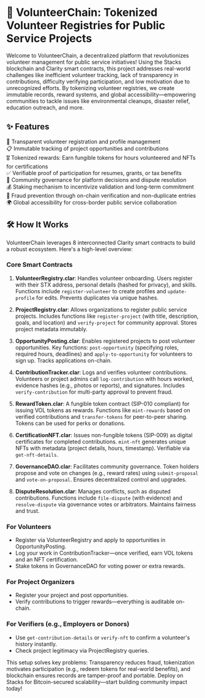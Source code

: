 # 🌟 VolunteerChain: Tokenized Volunteer Registries for Public Service Projects

Welcome to VolunteerChain, a decentralized platform that revolutionizes volunteer management for public service initiatives! Using the Stacks blockchain and Clarity smart contracts, this project addresses real-world challenges like inefficient volunteer tracking, lack of transparency in contributions, difficulty verifying participation, and low motivation due to unrecognized efforts. By tokenizing volunteer registries, we create immutable records, reward systems, and global accessibility—empowering communities to tackle issues like environmental cleanups, disaster relief, education outreach, and more.

## ✨ Features

🔗 Transparent volunteer registration and profile management  
📋 Immutable tracking of project opportunities and contributions  
🎖 Tokenized rewards: Earn fungible tokens for hours volunteered and NFTs for certifications  
✅ Verifiable proof of participation for resumes, grants, or tax benefits  
🤝 Community governance for platform decisions and dispute resolution  
💰 Staking mechanism to incentivize validation and long-term commitment  
🚫 Fraud prevention through on-chain verification and non-duplicate entries  
🌍 Global accessibility for cross-border public service collaboration

## 🛠 How It Works

VolunteerChain leverages 8 interconnected Clarity smart contracts to build a robust ecosystem. Here's a high-level overview:

### Core Smart Contracts
1. **VolunteerRegistry.clar**: Handles volunteer onboarding. Users register with their STX address, personal details (hashed for privacy), and skills. Functions include `register-volunteer` to create profiles and `update-profile` for edits. Prevents duplicates via unique hashes.

2. **ProjectRegistry.clar**: Allows organizations to register public service projects. Includes functions like `register-project` (with title, description, goals, and location) and `verify-project` for community approval. Stores project metadata immutably.

3. **OpportunityPosting.clar**: Enables registered projects to post volunteer opportunities. Key functions: `post-opportunity` (specifying roles, required hours, deadlines) and `apply-to-opportunity` for volunteers to sign up. Tracks applications on-chain.

4. **ContributionTracker.clar**: Logs and verifies volunteer contributions. Volunteers or project admins call `log-contribution` with hours worked, evidence hashes (e.g., photos or reports), and signatures. Includes `verify-contribution` for multi-party approval to prevent fraud.

5. **RewardToken.clar**: A fungible token contract (SIP-010 compliant) for issuing VOL tokens as rewards. Functions like `mint-rewards` based on verified contributions and `transfer-tokens` for peer-to-peer sharing. Tokens can be used for perks or donations.

6. **CertificationNFT.clar**: Issues non-fungible tokens (SIP-009) as digital certificates for completed contributions. `mint-nft` generates unique NFTs with metadata (project details, hours, timestamp). Verifiable via `get-nft-details`.

7. **GovernanceDAO.clar**: Facilitates community governance. Token holders propose and vote on changes (e.g., reward rates) using `submit-proposal` and `vote-on-proposal`. Ensures decentralized control and upgrades.

8. **DisputeResolution.clar**: Manages conflicts, such as disputed contributions. Functions include `file-dispute` (with evidence) and `resolve-dispute` via governance votes or arbitrators. Maintains fairness and trust.

### For Volunteers
- Register via VolunteerRegistry and apply to opportunities in OpportunityPosting.
- Log your work in ContributionTracker—once verified, earn VOL tokens and an NFT certification.
- Stake tokens in GovernanceDAO for voting power or extra rewards.

### For Project Organizers
- Register your project and post opportunities.
- Verify contributions to trigger rewards—everything is auditable on-chain.

### For Verifiers (e.g., Employers or Donors)
- Use `get-contribution-details` or `verify-nft` to confirm a volunteer's history instantly.
- Check project legitimacy via ProjectRegistry queries.

This setup solves key problems: Transparency reduces fraud, tokenization motivates participation (e.g., redeem tokens for real-world benefits), and blockchain ensures records are tamper-proof and portable. Deploy on Stacks for Bitcoin-secured scalability—start building community impact today!
